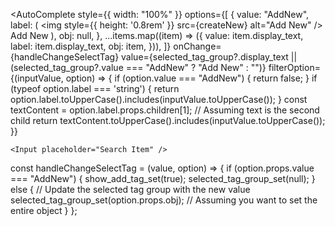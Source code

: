 <AutoComplete
    style={{ width: "100%" }}
    options={[
        {
            value: "AddNew",
            label: (
                <span className="addNewDropdown">
                    <img style={{ height: '0.8rem' }} src={createNew} alt="Add New" /> Add New
                </span>
            ),
            obj: null,
        },
        ...items.map((item) => ({
            value: item.display_text,
            label: item.display_text,
            obj: item,
        })),
    ]}
    onChange={handleChangeSelectTag}
    value={selected_tag_group?.display_text || (selected_tag_group?.value === "AddNew" ? "Add New" : "")}
    filterOption={(inputValue, option) => {
        if (option.value === "AddNew") {
            return false;
        }
        if (typeof option.label === 'string') {
            return option.label.toUpperCase().includes(inputValue.toUpperCase());
        }
        const textContent = option.label.props.children[1]; // Assuming text is the second child
        return textContent.toUpperCase().includes(inputValue.toUpperCase());
    }}
>
    <Input placeholder="Search Item" />
</AutoComplete>

const handleChangeSelectTag = (value, option) => {
    if (option.props.value === "AddNew") {
        show_add_tag_set(true);
        selected_tag_group_set(null);
    } else {
        // Update the selected tag group with the new value
        selected_tag_group_set(option.props.obj); // Assuming you want to set the entire object
    }
};
